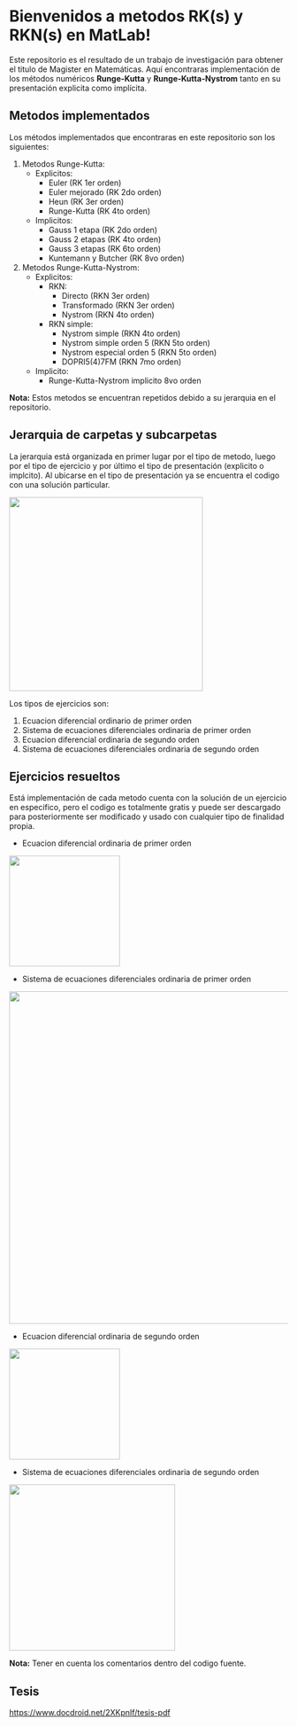 # Bienvenidos a metodos RK(s) y RKN(s) en MatLab!

Este repositorio es el resultado de un trabajo de investigación para obtener el titulo de Magister en Matemáticas. Aquí encontraras implementación de los métodos numéricos  **Runge-Kutta** y  **Runge-Kutta-Nystrom** tanto en su presentación explicita como implícita.

## Metodos implementados

Los métodos implementados que encontraras en este repositorio son los siguientes:

 1. Metodos Runge-Kutta:
	 - Explicitos:
		 - Euler (RK 1er orden)
		 - Euler mejorado (RK 2do orden)
		 - Heun (RK 3er orden)
		 - Runge-Kutta (RK 4to orden)
	- Implicitos:
		- Gauss 1 etapa (RK 2do orden)
		- Gauss 2 etapas (RK 4to orden)
		- Gauss 3 etapas (RK 6to orden)
		- Kuntemann y Butcher (RK 8vo orden)
 2. Metodos Runge-Kutta-Nystrom:
	 - Explicitos:
		 - RKN:
			- Directo (RKN 3er orden)
			- Transformado (RKN 3er orden)
			- Nystrom (RKN 4to orden)
		 - RKN simple:
			 - Nystrom simple (RKN 4to orden)
			 - Nystrom simple orden 5 (RKN 5to orden)
			 - Nystrom especial orden 5 (RKN 5to orden)
			 - DOPRI5(4)7FM (RKN 7mo orden)
	 - Implicito:
		 - Runge-Kutta-Nystrom implicito 8vo orden

**Nota:** Estos metodos se encuentran repetidos debido a su jerarquia en el repositorio.

## Jerarquia de carpetas y subcarpetas

La jerarquia está organizada en primer lugar por el tipo de metodo, luego por el tipo de ejercicio y por último el tipo de presentación (explicito o implcito). Al ubicarse en el tipo de presentación ya se encuentra el codigo con una solución particular.

<img src="https://iili.io/dFulbS.png" width="350">

Los tipos de ejercicios son:

 1. Ecuacion diferencial ordinario de primer orden
 2. Sistema de ecuaciones diferenciales ordinaria de primer orden
 3. Ecuacion diferencial ordinaria de segundo orden
 4. Sistema de ecuaciones diferenciales ordinaria de segundo orden

## Ejercicios resueltos

Está implementación de cada metodo cuenta con la solución de un ejercicio en especifico, pero el codigo es totalmente gratis y puede ser descargado para posteriormente ser modificado y usado con cualquier tipo de finalidad propia.

 - Ecuacion diferencial ordinaria de primer orden

<img src="https://iili.io/dFuYJ4.png" width="200">

 - Sistema de ecuaciones diferenciales ordinaria de primer orden

<img src="https://iili.io/dFua5l.png" width="600">

- Ecuacion diferencial ordinaria de segundo orden

<img src="https://iili.io/dFuR0G.png" width="200">

 - Sistema de ecuaciones diferenciales ordinaria de segundo orden

<img src="https://iili.io/dFuAfs.png" width="300">

**Nota:** Tener en cuenta los comentarios dentro del codigo fuente.

## Tesis

https://www.docdroid.net/2XKpnIf/tesis-pdf
